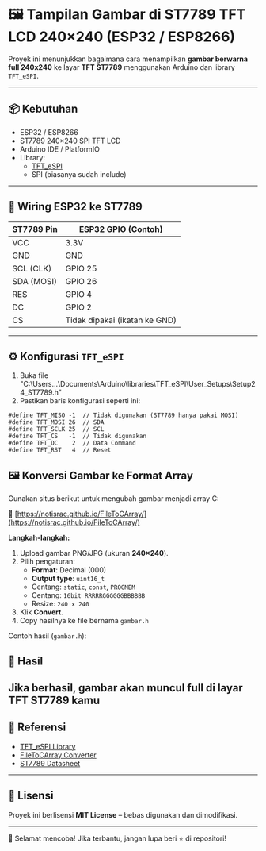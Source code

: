 # 🖼️ Tampilan Gambar di ST7789 TFT LCD 240×240 (ESP32 / ESP8266)

Proyek ini menunjukkan bagaimana cara menampilkan **gambar berwarna full 240x240** ke layar **TFT ST7789** menggunakan Arduino dan library `TFT_eSPI`.

---

## 📦 Kebutuhan

- ESP32 / ESP8266
- ST7789 240×240 SPI TFT LCD
- Arduino IDE / PlatformIO
- Library:
  - [TFT_eSPI](https://github.com/Bodmer/TFT_eSPI)
  - SPI (biasanya sudah include)

---

## 🧰 Wiring ESP32 ke ST7789

| ST7789 Pin | ESP32 GPIO (Contoh) |
|------------|---------------------|
| VCC        | 3.3V                |
| GND        | GND                 |
| SCL (CLK)  | GPIO 25             |
| SDA (MOSI) | GPIO 26             |
| RES        | GPIO 4              |
| DC         | GPIO 2              |
| CS         | Tidak dipakai (ikatan ke GND) |

---

## ⚙️ Konfigurasi `TFT_eSPI`

1. Buka file "C:\Users\...\Documents\Arduino\libraries\TFT_eSPI\User_Setups\Setup24_ST7789.h"
2. Pastikan baris konfigurasi seperti ini:

```
#define TFT_MISO -1  // Tidak digunakan (ST7789 hanya pakai MOSI)
#define TFT_MOSI 26  // SDA
#define TFT_SCLK 25  // SCL
#define TFT_CS   -1  // Tidak digunakan
#define TFT_DC    2  // Data Command
#define TFT_RST   4  // Reset
```





## 🖼️ Konversi Gambar ke Format Array

Gunakan situs berikut untuk mengubah gambar menjadi array C:

🔗 [https://notisrac.github.io/FileToCArray/](https://notisrac.github.io/FileToCArray/)

**Langkah-langkah:**

1. Upload gambar PNG/JPG (ukuran **240×240**).
2. Pilih pengaturan:
   - **Format**: Decimal (000)
   - **Output type**: `uint16_t`
   - Centang: `static`, `const`, `PROGMEM`
   - Centang: `16bit RRRRRGGGGGGBBBBBB`
   - Resize: `240 x 240`
3. Klik **Convert**.
4. Copy hasilnya ke file bernama `gambar.h`

Contoh hasil (`gambar.h`):


## 🧪 Hasil

Jika berhasil, gambar akan muncul full di layar TFT ST7789 kamu 
---

## 📘 Referensi

- [TFT_eSPI Library](https://github.com/Bodmer/TFT_eSPI)
- [FileToCArray Converter](https://notisrac.github.io/FileToCArray/)
- [ST7789 Datasheet](https://www.displayfuture.com/Display/datasheet/controller/ST7789.pdf)

---

## 🪪 Lisensi

Proyek ini berlisensi **MIT License** – bebas digunakan dan dimodifikasi.

---

🎉 Selamat mencoba! Jika terbantu, jangan lupa beri ⭐ di repositori!
